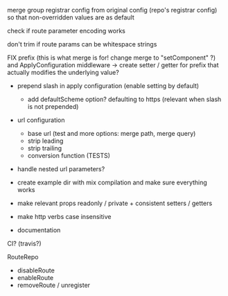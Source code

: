 

merge group registrar config from original config (repo's registrar config) so that non-overridden values are as default

check if route parameter encoding works

don't trim if route params can be whitespace strings

FIX prefix (this is what merge is for! change merge to "setComponent" ?) and ApplyConfiguration middleware
-> create setter / getter for prefix that actually modifies the underlying value?



- prepend slash in apply configuration (enable setting by default)
    - add defaultScheme option? defaulting to https (relevant when slash is not prepended)



- url configuration
    - base url (test and more options: merge path, merge query)
    - strip leading
    - strip trailing
    - conversion function (TESTS)


- handle nested url parameters?

- create example dir with mix compilation and make sure everything works



- make relevant props readonly / private + consistent setters / getters
- make http verbs case insensitive
- documentation

CI? (travis?)



RouteRepo
- disableRoute
- enableRoute
- removeRoute / unregister
